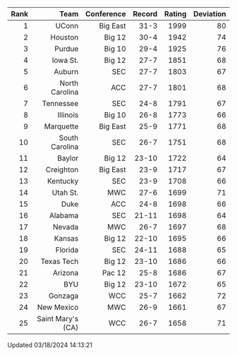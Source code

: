 | Rank  | Team                 | Conference           | Record   | Rating | Deviation |
| ---:  | ---:                 | ---:                 | ---:     | ---:   | ---:      |
| 1     | UConn                | Big East             | 31-3     | 1999   | 80        |
| 2     | Houston              | Big 12               | 30-4     | 1942   | 74        |
| 3     | Purdue               | Big 10               | 29-4     | 1925   | 76        |
| 4     | Iowa St.             | Big 12               | 27-7     | 1851   | 68        |
| 5     | Auburn               | SEC                  | 27-7     | 1803   | 67        |
| 6     | North Carolina       | ACC                  | 27-7     | 1801   | 68        |
| 7     | Tennessee            | SEC                  | 24-8     | 1791   | 67        |
| 8     | Illinois             | Big 10               | 26-8     | 1773   | 66        |
| 9     | Marquette            | Big East             | 25-9     | 1771   | 68        |
| 10    | South Carolina       | SEC                  | 26-7     | 1751   | 68        |
| 11    | Baylor               | Big 12               | 23-10    | 1722   | 64        |
| 12    | Creighton            | Big East             | 23-9     | 1717   | 67        |
| 13    | Kentucky             | SEC                  | 23-9     | 1708   | 66        |
| 14    | Utah St.             | MWC                  | 27-6     | 1699   | 71        |
| 15    | Duke                 | ACC                  | 24-8     | 1698   | 66        |
| 16    | Alabama              | SEC                  | 21-11    | 1698   | 64        |
| 17    | Nevada               | MWC                  | 26-7     | 1697   | 68        |
| 18    | Kansas               | Big 12               | 22-10    | 1695   | 66        |
| 19    | Florida              | SEC                  | 24-11    | 1688   | 65        |
| 20    | Texas Tech           | Big 12               | 23-10    | 1686   | 66        |
| 21    | Arizona              | Pac 12               | 25-8     | 1686   | 67        |
| 22    | BYU                  | Big 12               | 23-10    | 1672   | 65        |
| 23    | Gonzaga              | WCC                  | 25-7     | 1662   | 72        |
| 24    | New Mexico           | MWC                  | 26-9     | 1661   | 67        |
| 25    | Saint Mary's (CA)    | WCC                  | 26-7     | 1658   | 71        |

Updated 03/18/2024 14:13:21
